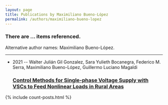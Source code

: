 ```yaml
---
layout: page
title: Publications by Maximiliano Bueno-López
permalink: /authors/maximiliano-bueno-lopez
---
```


<h3 id="number-posts">There are ... items referenced.</h3>
<p id='info-authors'>Alternative author names: Maximiliano Bueno-López.</p>
<hr />
<ul class="post-list">
<li><span class='post-meta'>2021 -- Walter Julián Gil Gonzalez, Sara Yulieth Bocanegra, Federico M. Serra, Maximiliano Bueno-López, Guillermo Luciano Magaldi</span><h3><a class='post-link' href="{{ site.baseurl }}/control-methods-for-single-phase-voltage-supply-with-vscs-to-feed-nonlinear-loads-in-rural-areas">Control Methods for Single-phase Voltage Supply with VSCs to Feed Nonlinear Loads in Rural Areas</a></h3></li>

</ul>
{% include count-posts.html %}
